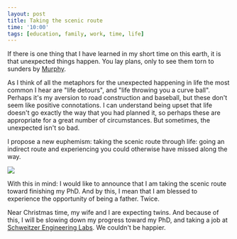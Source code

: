 ```yaml
---
layout: post
title: Taking the scenic route
time: '10:00'
tags: [education, family, work, time, life]
---
```


If there is one thing that I have learned in my short time on this earth, it
is that unexpected things happen.  You lay plans, only to see them torn to
sunders by [Murphy][].

[Murphy]:http://en.wikipedia.org/wiki/Murphy's_law

As I think of all the metaphors for the unexpected happening in life the most
common I hear are "life detours", and "life throwing you a curve
ball".  Perhaps it's my aversion to road construction and baseball, but these
don't seem like positive connotations.  I can understand being upset that life
doesn't go exactly the way that you had planned it, so perhaps these are
appropriate for a great number of circumstances.  But sometimes, the
unexpected isn't so bad.

I propose a new euphemism: taking the scenic route through life:  going an
indirect route and experiencing you could otherwise have missed along the way.

<a title="Mook, Limburg, NL. Taken by macfred64 on Flickr" href="http://www.flickr.com/photos/40275249@N04/4681524980/"><img src="http://farm5.static.flickr.com/4011/4681524980_9dfbb6f8a2.jpg"/></a>

With this in mind: I would like to announce that I am taking the scenic route
toward finishing my PhD.  And by this, I mean that I am blessed to experience
the opportunity of being a father.  Twice.

Near Christmas time, my wife and I are expecting twins.  And because of this,
I will be slowing down my progress toward my PhD, and taking a job at
[Schweitzer Engineering Labs][SEL].  We couldn't be happier.

[SEL]:http://www.selinc.com
